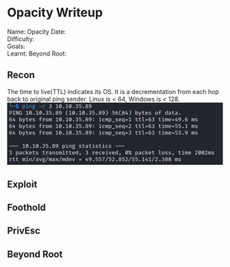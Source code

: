 # Opacity Writeup

Name: Opacity
Date:  
Difficulty:  
Goals:  
Learnt:
Beyond Root:

## Recon

The time to live(TTL) indicates its OS. It is a decrementation from each hop back to original ping sender. Linux is < 64, Windows is < 128.
![ping](TryHackMe/Markdown/Opacity/Screenshots/ping.png)
	
## Exploit

## Foothold

## PrivEsc

## Beyond Root


